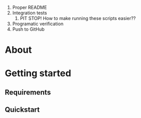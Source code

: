1. Proper README 
2. Integration tests
   1. PIT STOP! How to make running these scripts easier??
3. Programatic verification
4. Push to GitHub 
   
# About

# Getting started

## Requirements

## Quickstart


